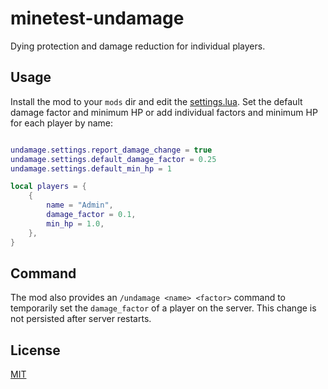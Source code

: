 # minetest-undamage
Dying protection and damage reduction for individual players.

## Usage
Install the mod to your `mods` dir and edit the [settings.lua](settings.lua). Set the default damage
factor and minimum HP or add individual factors and minimum HP for each player by name:

```lua

undamage.settings.report_damage_change = true
undamage.settings.default_damage_factor = 0.25
undamage.settings.default_min_hp = 1

local players = {
    {
        name = "Admin",
        damage_factor = 0.1,
        min_hp = 1.0,
    },
}

```

## Command
The mod also provides an `/undamage <name> <factor>` command to temporarily set the
`damage_factor` of a player on the server. This change is not persisted after server restarts.


## License
[MIT](LICENSE)